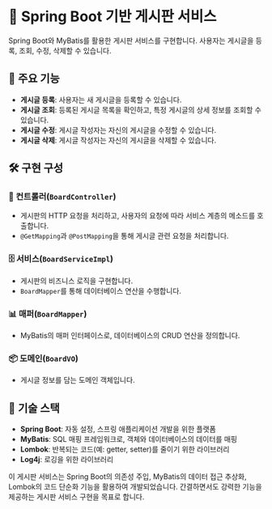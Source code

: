 # 🚀 Spring Boot 기반 게시판 서비스

Spring Boot와 MyBatis를 활용한 게시판 서비스를 구현합니다. 사용자는 게시글을 등록, 조회, 수정, 삭제할 수 있습니다.

## 📑 주요 기능

- **게시글 등록**: 사용자는 새 게시글을 등록할 수 있습니다.
- **게시글 조회**: 등록된 게시글 목록을 확인하고, 특정 게시글의 상세 정보를 조회할 수 있습니다.
- **게시글 수정**: 게시글 작성자는 자신의 게시글을 수정할 수 있습니다.
- **게시글 삭제**: 게시글 작성자는 자신의 게시글을 삭제할 수 있습니다.

## 🛠 구현 구성

### 🎯 컨트롤러(`BoardController`)

- 게시판의 HTTP 요청을 처리하고, 사용자의 요청에 따라 서비스 계층의 메소드를 호출합니다.
- `@GetMapping`과 `@PostMapping`을 통해 게시글 관련 요청을 처리합니다.

### 🗄 서비스(`BoardServiceImpl`)

- 게시판의 비즈니스 로직을 구현합니다.
- `BoardMapper`를 통해 데이터베이스 연산을 수행합니다.

### 📊 매퍼(`BoardMapper`)

- MyBatis의 매퍼 인터페이스로, 데이터베이스의 CRUD 연산을 정의합니다.

### 📦 도메인(`BoardVO`)

- 게시글 정보를 담는 도메인 객체입니다.

## 🚧 기술 스택

- **Spring Boot**: 자동 설정, 스프링 애플리케이션 개발을 위한 플랫폼
- **MyBatis**: SQL 매핑 프레임워크로, 객체와 데이터베이스의 데이터를 매핑
- **Lombok**: 반복되는 코드(예: getter, setter)를 줄이기 위한 라이브러리
- **Log4j**: 로깅을 위한 라이브러리

이 게시판 서비스는 Spring Boot의 의존성 주입, MyBatis의 데이터 접근 추상화, Lombok의 코드 단순화 기능을 활용하여 개발되었습니다. 간결하면서도 강력한 기능을 제공하는 게시판 서비스 구현을 목표로 합니다.
